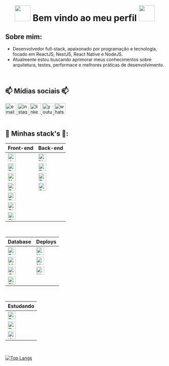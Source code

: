<h1 align='center'>
 <strong>
  <img src="https://media.giphy.com/media/WUlplcMpOCEmTGBtBW/giphy.gif" width="50">
   Bem vindo ao meu perfil
  <img src="https://media.giphy.com/media/WUlplcMpOCEmTGBtBW/giphy.gif" width="50">
 </strong>
</h1>

## Sobre mim:
 - Desenvolvedor full-stack, apaixonado por programação e tecnologia, focado em ReactJS, NextJS, React Native e NodeJS.
 - Atualmente estou buscando aprimorar meus conhecimentos sobre arquitetura, testes, performace e melhores práticas de desenvolvimento.
 
 <br />
 
 ## 📫 Mídias sociais 📫
<div>
<!--    <a href="https://darkwood.fr"><img src="https://img.icons8.com/fluent/96/000000/domain.png" alt="darkwood"/></a> -->
 <a href="mailto:carlosdoria953@gmail.com" target="_blank">
   <img height="35" width="35" src="https://img.icons8.com/color/96/000000/gmail.png" alt="email"/>
 </a>
 <a href="https://www.instagram.com/cadu.doria" target="_blank">
   <img height="35" width="35" src="https://img.icons8.com/color/96/000000/instagram-new.png" alt="instagram"/>
 </a>
 <a href="https://www.linkedin.com/in/cadudoria/" target="_blank">
   <img height="35" width="35" src="https://img.icons8.com/color/96/000000/linkedin.png" alt="linkedin"/>
 </a>
   <a href="https://www.youtube.com/channel/UC4uXNuL38Q2mbMtZ0Spm3Vg/videos" target="_blank">
    <img height="35" width="35" src="https://img.icons8.com/color/96/000000/youtube.png" alt="youtube"/>
 </a>
  </a>
   <a href="https://api.whatsapp.com/send?phone=5582988970954" target="_blank">
    <img height="35" width="35" src="https://img.icons8.com/color/96/000000/whatsapp.png" alt="whatsapp"/>
 </a>
<!--   <a href="https://twitter.com/matyo91"><img src="https://img.icons8.com/color/96/000000/twitter-squared.png" alt="twitter"/></a> -->
<!--   <a href="https://www.twitch.tv/matyo913"><img src="https://img.icons8.com/color/96/000000/twitch--v2.png" alt="twitch"/></a> -->
<!--   <a href="https://fr.pinterest.com/matyo91"><img src="https://img.icons8.com/color/96/000000/pinterest--v1.png" alt="pinterest"/></a> -->
<!--   <a href="https://soundcloud.com/matyo91"><img src="https://img.icons8.com/color/96/000000/soundcloud.png" alt="soundcloud"/></a> -->
<!--   <a href="https://soundcloud.com/djmatyo91"><img src="https://img.icons8.com/color/96/000000/soundcloud.png" alt="soundcloud"/></a> -->
<!--   <a href="https://medium.com/@matyo91"><img src="https://img.icons8.com/color/96/000000/medium-logo.png" alt="medium"/></a> -->
<!--   <a href="https://www.mixcloud.com/matyo91"><img src="https://img.icons8.com/windows/96/000000/mixcloud.png" alt="mixcloud"/></a> -->
<!--   <a href="https://keybase.io/matyo91"><img src="https://img.icons8.com/windows/96/000000/keybase2.png" alt="keybase"/></a> -->
<!--   <a href="https://steamcommunity.com/id/matyo91"><img src="https://img.icons8.com/fluent/96/000000/steam.png" alt="steam"/></a> -->
<!--   <a href="https://vk.com/matyo91"><img src="https://img.icons8.com/nolan/96/vk-circled.png" alt="vk"/></a> -->
<!--   <a href="https://open.spotify.com/user/matyo91"><img src="https://img.icons8.com/color/96/000000/spotify--v1.png" alt="spotify"/></a> -->
<!--   <a href="https://tripadvisor.com/members/matyo91"><img src="https://img.icons8.com/color/96/000000/tripadvisor.png" alt="tripadvisor"/></a> -->
<!--   <a href="https://www.bandcamp.com/matyo91"><img src="https://img.icons8.com/nolan/96/bandcamp-button.png" alt="bandcamp"/></a> -->
<!--   <a href="https://connect.symfony.com/profile/matyo91"><img src="https://img.icons8.com/color/96/000000/symfony.png" alt="symfony"/></a> -->
<!--   <a href="https://hub.docker.com/u/matyo91"><img src="https://img.icons8.com/color/96/000000/docker.png" alt="docker"/></a> -->
<!--   <a href="mailto:Matyo#2285"><img src="https://img.icons8.com/color/96/000000/battle-net.png" alt="battle.net"/></a> -->
<!--   <a href="mailto:matyo91#0417"><img src="https://img.icons8.com/color/96/000000/discord-logo.png" alt="discord"/></a> -->
</div>

<br>
 
## 🚀 Minhas stack's 🚀:

 Front-end|  Back-end|
 -------|  -------|
  <img alt="JavaScript" height="25" align="center" src="https://img.shields.io/badge/JavaScript-323330?style=flat&logo=javascript&logoColor=F7DF1E"/> | <img alt="NodeJS" height="25" align="center" src="https://img.shields.io/badge/Node.js-43853D?style=flat&logo=node.js&logoColor=white"/> |
  <img alt="React" height="25" align="center" src="https://img.shields.io/badge/React-20232A?style=flat&logo=react&logoColor=61DAFB"/> | <img alt="Express" height="25" align="center" src="https://img.shields.io/badge/Express.js-000000?style=flat&logo=express&logoColor=white"/> |
  <img alt="NextJS" height="25" align="center" src="https://img.shields.io/badge/NextJS-20232A?style=flat&logo=next.js&logoColor=white"/> | <img alt="TypeScript" height="25" align="center" src="https://img.shields.io/badge/TypeScript-007ACC?style=flat&logo=typescript&logoColor=white" /> |
  <img alt="TypeScript" height="25" align="center" src="https://img.shields.io/badge/TypeScript-007ACC?style=flat&logo=typescript&logoColor=white" /> | <img alt="Swagger" height="25" align="center" src="https://img.shields.io/badge/-Swagger-85EA2D?style=flat&logo=swagger&logoColor=black" /> |
  <img alt="Tailwind" height="25" align="center" src="https://img.shields.io/badge/Tailwind_CSS-38B2AC?style=flat&logo=tailwind-css&logoColor=white" />|
 <img alt="Styled-Components" height="25" align="center" src="https://img.shields.io/badge/Styled--Components-DB7093?style=flat&logo=styled-components&logoColor=white" />|
  <img alt="Storybook" height="25" align="center" src="https://img.shields.io/badge/Storybook-FF4785?style=flat&logo=storybook&logoColor=white" />|

<!-- + ### Deploys and Database -->
 <br />
 
 Database| Deploys|
 -------| -------|
 <img alt="PostgreSQL" height="25" align="center" src="https://img.shields.io/badge/-PostgreSQL-316192?style=flat&logo=postgresql&logoColor=white" /> | <img alt="Vercel" height="25" align="center" src="https://img.shields.io/badge/-Vercel-000000?style=flat&logo=vercel&logoColor=white" /> |
 <img alt="MongoDB" height="25" align="center" src="https://img.shields.io/badge/-MongoDB-4EA94B?style=flat&logo=mongodb&logoColor=white" /> | <img alt="Netlify" height="25" align="center" src="https://img.shields.io/badge/-Netlify-00C7B7?style=flat&logo=netlify&logoColor=white" /> |
 <img alt="Oracle" height="25" align="center" src="https://img.shields.io/badge/-Oracle-F80000?style=flat&logo=oracle&logoColor=white" /> |  <img alt="Heroku" height="25" align="center" src="https://img.shields.io/badge/-Heroku-430098?style=flat&logo=heroku&logoColor=white" /> |
 <img alt="Firebase" height="25" align="center" src="https://img.shields.io/badge/-firebase-ffca28?style=flat&logo=firebase&logoColor=black" /> |


 <!-- + ### Estudando -->
 <br />
 
 Estudando|
 -------|
 <img alt="Python" height="25" align="center" src="https://img.shields.io/badge/Python-blue?style=flat&logo=python&logoColor=white" /> |
 <img alt="React_Native" height="25" align="center" src="https://img.shields.io/badge/-React_Native-20232A?style=flat&logo=react&logoColor=61DAFB" /> |
 <img alt="Jest" height="25" align="center" src="https://img.shields.io/badge/Jest-C21325?style=flat&logo=Jest&logoColor=white" /> |
 
<!--
 <img alt="GraphQl" height="25" align="center" src="https://img.shields.io/badge/-GraphQl-E10098?style=flat&logo=graphQl&logoColor=white" />
 <img alt="Docker" height="25" align="center" src="https://img.shields.io/badge/-Docker-2CA5E0?style=flat&logo=docker&logoColor=white" />
 <img alt="Strapi" height="25" align="center" src="https://img.shields.io/badge/-Strapi-2e7eea?style=flat&logo=strapi&logoColor=white" />
 -->

<br />

[![Top Langs](https://github-readme-stats.vercel.app/api/top-langs/?username=carlosdoria&langs_count=6&theme=radical&layout=compact&card_width=360)](https://github.com/carlosdoria)
 
<!--
 Me chamo Carlos e sou desenvolvedor junior, focando em front-end 

- 🔭 I’m currently working on ...
- 🌱 I’m currently learning ...
- 👯 I’m looking to collaborate on ...
- 🤔 I’m looking for help with ...
- 💬 Ask me about ...
- 📫 How to reach me: ...
- 😄 Pronouns: ...
- ⚡ Fun fact: ...
-->
